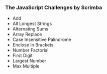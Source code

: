###  The JavaScript Challenges by Scrimba
- Add 
- All Longest Strings
- Alternating Sums
- Array Replace
- Case Insensitive Palindrome
- Enclose In Brackets
- Number Factorial
- First Digit
- Largest Number
- Max Multiple
